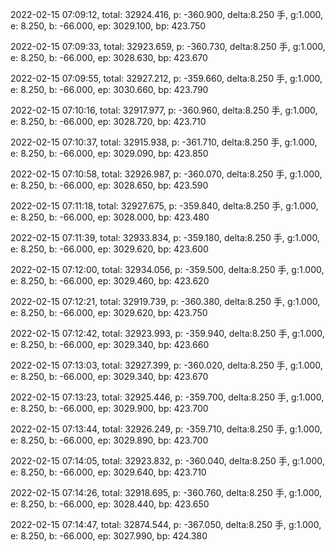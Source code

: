 2022-02-15 07:09:12, total: 32924.416, p: -360.900, delta:8.250 手, g:1.000, e: 8.250, b: -66.000, ep: 3029.100, bp: 423.750

2022-02-15 07:09:33, total: 32923.659, p: -360.730, delta:8.250 手, g:1.000, e: 8.250, b: -66.000, ep: 3028.630, bp: 423.670

2022-02-15 07:09:55, total: 32927.212, p: -359.660, delta:8.250 手, g:1.000, e: 8.250, b: -66.000, ep: 3030.660, bp: 423.790

2022-02-15 07:10:16, total: 32917.977, p: -360.960, delta:8.250 手, g:1.000, e: 8.250, b: -66.000, ep: 3028.720, bp: 423.710

2022-02-15 07:10:37, total: 32915.938, p: -361.710, delta:8.250 手, g:1.000, e: 8.250, b: -66.000, ep: 3029.090, bp: 423.850

2022-02-15 07:10:58, total: 32926.987, p: -360.070, delta:8.250 手, g:1.000, e: 8.250, b: -66.000, ep: 3028.650, bp: 423.590

2022-02-15 07:11:18, total: 32927.675, p: -359.840, delta:8.250 手, g:1.000, e: 8.250, b: -66.000, ep: 3028.000, bp: 423.480

2022-02-15 07:11:39, total: 32933.834, p: -359.180, delta:8.250 手, g:1.000, e: 8.250, b: -66.000, ep: 3029.620, bp: 423.600

2022-02-15 07:12:00, total: 32934.056, p: -359.500, delta:8.250 手, g:1.000, e: 8.250, b: -66.000, ep: 3029.460, bp: 423.620

2022-02-15 07:12:21, total: 32919.739, p: -360.380, delta:8.250 手, g:1.000, e: 8.250, b: -66.000, ep: 3029.620, bp: 423.750

2022-02-15 07:12:42, total: 32923.993, p: -359.940, delta:8.250 手, g:1.000, e: 8.250, b: -66.000, ep: 3029.340, bp: 423.660

2022-02-15 07:13:03, total: 32927.399, p: -360.020, delta:8.250 手, g:1.000, e: 8.250, b: -66.000, ep: 3029.340, bp: 423.670

2022-02-15 07:13:23, total: 32925.446, p: -359.700, delta:8.250 手, g:1.000, e: 8.250, b: -66.000, ep: 3029.900, bp: 423.700

2022-02-15 07:13:44, total: 32926.249, p: -359.710, delta:8.250 手, g:1.000, e: 8.250, b: -66.000, ep: 3029.890, bp: 423.700

2022-02-15 07:14:05, total: 32923.832, p: -360.040, delta:8.250 手, g:1.000, e: 8.250, b: -66.000, ep: 3029.640, bp: 423.710

2022-02-15 07:14:26, total: 32918.695, p: -360.760, delta:8.250 手, g:1.000, e: 8.250, b: -66.000, ep: 3028.440, bp: 423.650

2022-02-15 07:14:47, total: 32874.544, p: -367.050, delta:8.250 手, g:1.000, e: 8.250, b: -66.000, ep: 3027.990, bp: 424.380